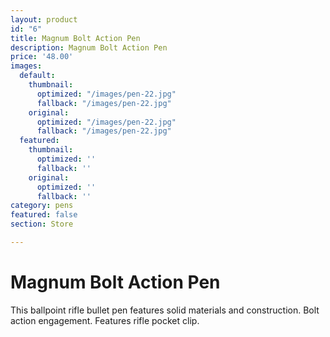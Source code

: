 ```yaml
---
layout: product
id: "6"
title: Magnum Bolt Action Pen
description: Magnum Bolt Action Pen
price: '48.00'
images:
  default:
    thumbnail:
      optimized: "/images/pen-22.jpg"
      fallback: "/images/pen-22.jpg"
    original:
      optimized: "/images/pen-22.jpg"
      fallback: "/images/pen-22.jpg"
  featured:
    thumbnail:
      optimized: ''
      fallback: ''
    original:
      optimized: ''
      fallback: ''
category: pens
featured: false
section: Store

---
```

# Magnum Bolt Action Pen

This ballpoint rifle bullet pen features solid materials and construction. Bolt action engagement. Features rifle pocket clip.